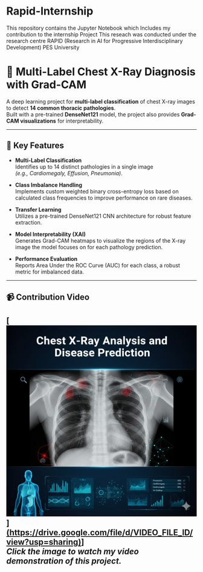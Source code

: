 # Rapid-Internship
This repository contains the Jupyter Notebook which Includes my contribution to the internship Project
This reseach was conducted under the research centre RAPID (Research in AI for Progressive Interdisciplinary Development) PES University


# 🏥 Multi-Label Chest X-Ray Diagnosis with Grad-CAM

A deep learning project for **multi-label classification** of chest X-ray images to detect **14 common thoracic pathologies**.  
Built with a pre-trained **DenseNet121** model, the project also provides **Grad-CAM visualizations** for interpretability.

---

## 🚀 Key Features

- **Multi-Label Classification**  
  Identifies up to 14 distinct pathologies in a single image  
  *(e.g., Cardiomegaly, Effusion, Pneumonia)*.

- **Class Imbalance Handling**  
  Implements custom weighted binary cross-entropy loss based on calculated class frequencies to improve performance on rare diseases.

- **Transfer Learning**  
  Utilizes a pre-trained DenseNet121 CNN architecture for robust feature extraction.

- **Model Interpretability (XAI)**  
  Generates Grad-CAM heatmaps to visualize the regions of the X-ray image the model focuses on for each pathology prediction.

- **Performance Evaluation**  
  Reports Area Under the ROC Curve (AUC) for each class, a robust metric for imbalanced data.

---

## 📹 Contribution Video
[![Watch Contribution Video](./chest_image.png)][(https://drive.google.com/file/d/VIDEO_FILE_ID/view?usp=sharing)](https://drive.google.com/file/d/1iqpk_XtialCJ7Ek2I-Cu092rj8Kjn8Im/view)]  
*Click the image to watch my video demonstration of this project.*
---


